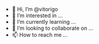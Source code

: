 - 👋 Hi, I’m @vitorigo
- 👀 I’m interested in ...
- 🌱 I’m currently learning ...
- 💞️ I’m looking to collaborate on ...
- 📫 How to reach me ...

<!---
vitorigo/vitorigo is a ✨ special ✨ repository because its `README.md` (this file) appears on your GitHub profile.
You can click the Preview link to take a look at your changes.
--->
